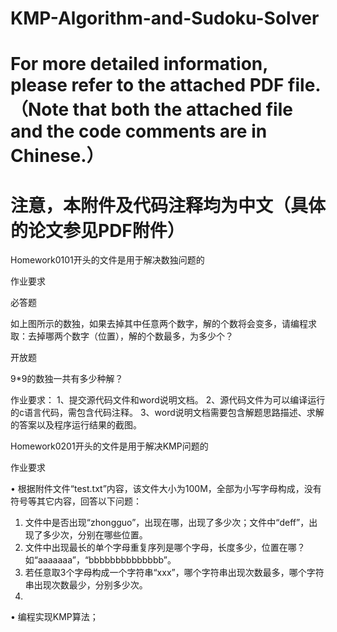 # KMP-Algorithm-and-Sudoku-Solver

# For more detailed information, please refer to the attached PDF file.（Note that both the attached file and the code comments are in Chinese.）
# 注意，本附件及代码注释均为中文（具体的论文参见PDF附件）

Homework0101开头的文件是用于解决数独问题的

作业要求

必答题

如上图所示的数独，如果去掉其中任意两个数字，解的个数将会变多，请编程求取：去掉哪两个数字（位置），解的个数最多，为多少个？

开放题

9*9的数独一共有多少种解？

作业要求：
1、提交源代码文件和word说明文档。
2、源代码文件为可以编译运行的c语言代码，需包含代码注释。
3、word说明文档需要包含解题思路描述、求解的答案以及程序运行结果的截图。

Homework0201开头的文件是用于解决KMP问题的

作业要求

•	根据附件文件“test.txt”内容，该文件大小为100M，全部为小写字母构成，没有符号等其它内容，回答以下问题：
1.	文件中是否出现“zhongguo”，出现在哪，出现了多少次；文件中“deff”，出现了多少次，分别在哪些位置。
2.	文件中出现最长的单个字母重复序列是哪个字母，长度多少，位置在哪？如“aaaaaaa”，“bbbbbbbbbbbbbb”。
3.	若任意取3个字母构成一个字符串“xxx”，哪个字符串出现次数最多，哪个字符串出现次数最少，分别多少次。
4.	
•	编程实现KMP算法；
